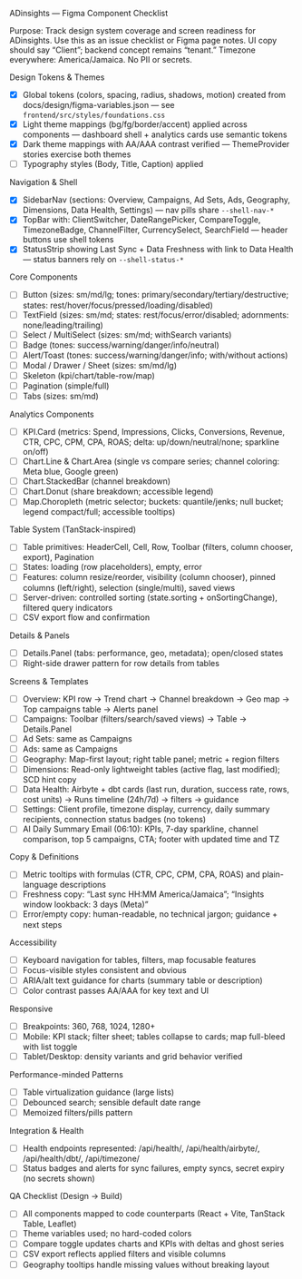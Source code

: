 ADinsights — Figma Component Checklist

Purpose: Track design system coverage and screen readiness for ADinsights. Use this as an issue checklist or Figma page notes. UI copy should say “Client”; backend concept remains “tenant.” Timezone everywhere: America/Jamaica. No PII or secrets.

Design Tokens & Themes

- [x] Global tokens (colors, spacing, radius, shadows, motion) created from docs/design/figma-variables.json — see `frontend/src/styles/foundations.css`
- [x] Light theme mappings (bg/fg/border/accent) applied across components — dashboard shell + analytics cards use semantic tokens
- [x] Dark theme mappings with AA/AAA contrast verified — ThemeProvider stories exercise both themes
- [ ] Typography styles (Body, Title, Caption) applied

Navigation & Shell

- [x] SidebarNav (sections: Overview, Campaigns, Ad Sets, Ads, Geography, Dimensions, Data Health, Settings) — nav pills share `--shell-nav-*`
- [x] TopBar with: ClientSwitcher, DateRangePicker, CompareToggle, TimezoneBadge, ChannelFilter, CurrencySelect, SearchField — header buttons use shell tokens
- [x] StatusStrip showing Last Sync + Data Freshness with link to Data Health — status banners rely on `--shell-status-*`

Core Components

- [ ] Button (sizes: sm/md/lg; tones: primary/secondary/tertiary/destructive; states: rest/hover/focus/pressed/loading/disabled)
- [ ] TextField (sizes: sm/md; states: rest/focus/error/disabled; adornments: none/leading/trailing)
- [ ] Select / MultiSelect (sizes: sm/md; withSearch variants)
- [ ] Badge (tones: success/warning/danger/info/neutral)
- [ ] Alert/Toast (tones: success/warning/danger/info; with/without actions)
- [ ] Modal / Drawer / Sheet (sizes: sm/md/lg)
- [ ] Skeleton (kpi/chart/table-row/map)
- [ ] Pagination (simple/full)
- [ ] Tabs (sizes: sm/md)

Analytics Components

- [ ] KPI.Card (metrics: Spend, Impressions, Clicks, Conversions, Revenue, CTR, CPC, CPM, CPA, ROAS; delta: up/down/neutral/none; sparkline on/off)
- [ ] Chart.Line & Chart.Area (single vs compare series; channel coloring: Meta blue, Google green)
- [ ] Chart.StackedBar (channel breakdown)
- [ ] Chart.Donut (share breakdown; accessible legend)
- [ ] Map.Choropleth (metric selector; buckets: quantile/jenks; null bucket; legend compact/full; accessible tooltips)

Table System (TanStack-inspired)

- [ ] Table primitives: HeaderCell, Cell, Row, Toolbar (filters, column chooser, export), Pagination
- [ ] States: loading (row placeholders), empty, error
- [ ] Features: column resize/reorder, visibility (column chooser), pinned columns (left/right), selection (single/multi), saved views
- [ ] Server-driven: controlled sorting (state.sorting + onSortingChange), filtered query indicators
- [ ] CSV export flow and confirmation

Details & Panels

- [ ] Details.Panel (tabs: performance, geo, metadata); open/closed states
- [ ] Right-side drawer pattern for row details from tables

Screens & Templates

- [ ] Overview: KPI row → Trend chart → Channel breakdown → Geo map → Top campaigns table → Alerts panel
- [ ] Campaigns: Toolbar (filters/search/saved views) → Table → Details.Panel
- [ ] Ad Sets: same as Campaigns
- [ ] Ads: same as Campaigns
- [ ] Geography: Map-first layout; right table panel; metric + region filters
- [ ] Dimensions: Read-only lightweight tables (active flag, last modified); SCD hint copy
- [ ] Data Health: Airbyte + dbt cards (last run, duration, success rate, rows, cost units) → Runs timeline (24h/7d) → filters → guidance
- [ ] Settings: Client profile, timezone display, currency, daily summary recipients, connection status badges (no tokens)
- [ ] AI Daily Summary Email (06:10): KPIs, 7-day sparkline, channel comparison, top 5 campaigns, CTA; footer with updated time and TZ

Copy & Definitions

- [ ] Metric tooltips with formulas (CTR, CPC, CPM, CPA, ROAS) and plain-language descriptions
- [ ] Freshness copy: “Last sync HH:MM America/Jamaica”; “Insights window lookback: 3 days (Meta)”
- [ ] Error/empty copy: human-readable, no technical jargon; guidance + next steps

Accessibility

- [ ] Keyboard navigation for tables, filters, map focusable features
- [ ] Focus-visible styles consistent and obvious
- [ ] ARIA/alt text guidance for charts (summary table or description)
- [ ] Color contrast passes AA/AAA for key text and UI

Responsive

- [ ] Breakpoints: 360, 768, 1024, 1280+
- [ ] Mobile: KPI stack; filter sheet; tables collapse to cards; map full-bleed with list toggle
- [ ] Tablet/Desktop: density variants and grid behavior verified

Performance-minded Patterns

- [ ] Table virtualization guidance (large lists)
- [ ] Debounced search; sensible default date range
- [ ] Memoized filters/pills pattern

Integration & Health

- [ ] Health endpoints represented: /api/health/, /api/health/airbyte/, /api/health/dbt/, /api/timezone/
- [ ] Status badges and alerts for sync failures, empty syncs, secret expiry (no secrets shown)

QA Checklist (Design → Build)

- [ ] All components mapped to code counterparts (React + Vite, TanStack Table, Leaflet)
- [ ] Theme variables used; no hard-coded colors
- [ ] Compare toggle updates charts and KPIs with deltas and ghost series
- [ ] CSV export reflects applied filters and visible columns
- [ ] Geography tooltips handle missing values without breaking layout
